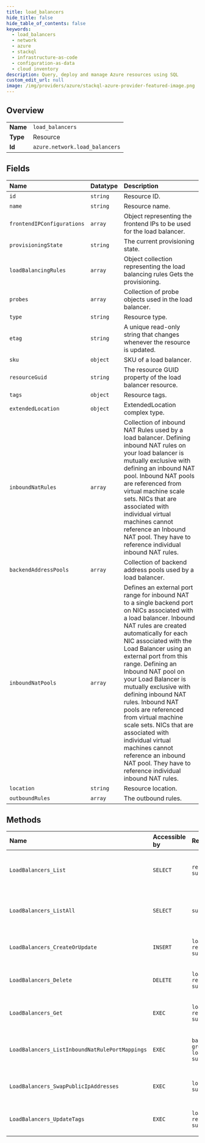 ```yaml
---
title: load_balancers
hide_title: false
hide_table_of_contents: false
keywords:
  - load_balancers
  - network
  - azure    
  - stackql
  - infrastructure-as-code
  - configuration-as-data
  - cloud inventory
description: Query, deploy and manage Azure resources using SQL
custom_edit_url: null
image: /img/providers/azure/stackql-azure-provider-featured-image.png
---
```

  
    

## Overview
<table><tbody>
<tr><td><b>Name</b></td><td><code>load_balancers</code></td></tr>
<tr><td><b>Type</b></td><td>Resource</td></tr>
<tr><td><b>Id</b></td><td><code>azure.network.load_balancers</code></td></tr>
</tbody></table>

## Fields
| Name | Datatype | Description |
|:-----|:---------|:------------|
| `id` | `string` | Resource ID. |
| `name` | `string` | Resource name. |
| `frontendIPConfigurations` | `array` | Object representing the frontend IPs to be used for the load balancer. |
| `provisioningState` | `string` | The current provisioning state. |
| `loadBalancingRules` | `array` | Object collection representing the load balancing rules Gets the provisioning. |
| `probes` | `array` | Collection of probe objects used in the load balancer. |
| `type` | `string` | Resource type. |
| `etag` | `string` | A unique read-only string that changes whenever the resource is updated. |
| `sku` | `object` | SKU of a load balancer. |
| `resourceGuid` | `string` | The resource GUID property of the load balancer resource. |
| `tags` | `object` | Resource tags. |
| `extendedLocation` | `object` | ExtendedLocation complex type. |
| `inboundNatRules` | `array` | Collection of inbound NAT Rules used by a load balancer. Defining inbound NAT rules on your load balancer is mutually exclusive with defining an inbound NAT pool. Inbound NAT pools are referenced from virtual machine scale sets. NICs that are associated with individual virtual machines cannot reference an Inbound NAT pool. They have to reference individual inbound NAT rules. |
| `backendAddressPools` | `array` | Collection of backend address pools used by a load balancer. |
| `inboundNatPools` | `array` | Defines an external port range for inbound NAT to a single backend port on NICs associated with a load balancer. Inbound NAT rules are created automatically for each NIC associated with the Load Balancer using an external port from this range. Defining an Inbound NAT pool on your Load Balancer is mutually exclusive with defining inbound NAT rules. Inbound NAT pools are referenced from virtual machine scale sets. NICs that are associated with individual virtual machines cannot reference an inbound NAT pool. They have to reference individual inbound NAT rules. |
| `location` | `string` | Resource location. |
| `outboundRules` | `array` | The outbound rules. |
## Methods
| Name | Accessible by | Required Params | Description |
|:-----|:--------------|:----------------|:------------|
| `LoadBalancers_List` | `SELECT` | `resourceGroupName, subscriptionId` | Gets all the load balancers in a resource group. |
| `LoadBalancers_ListAll` | `SELECT` | `subscriptionId` | Gets all the load balancers in a subscription. |
| `LoadBalancers_CreateOrUpdate` | `INSERT` | `loadBalancerName, resourceGroupName, subscriptionId` | Creates or updates a load balancer. |
| `LoadBalancers_Delete` | `DELETE` | `loadBalancerName, resourceGroupName, subscriptionId` | Deletes the specified load balancer. |
| `LoadBalancers_Get` | `EXEC` | `loadBalancerName, resourceGroupName, subscriptionId` | Gets the specified load balancer. |
| `LoadBalancers_ListInboundNatRulePortMappings` | `EXEC` | `backendPoolName, groupName, loadBalancerName, subscriptionId` | List of inbound NAT rule port mappings. |
| `LoadBalancers_SwapPublicIpAddresses` | `EXEC` | `location, subscriptionId` | Swaps VIPs between two load balancers. |
| `LoadBalancers_UpdateTags` | `EXEC` | `loadBalancerName, resourceGroupName, subscriptionId` | Updates a load balancer tags. |

